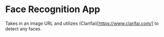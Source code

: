 # Face Recognition App

Takes in an image URL and utilizes (Clarifai)[https://www.clarifai.com/] to detect any faces.
